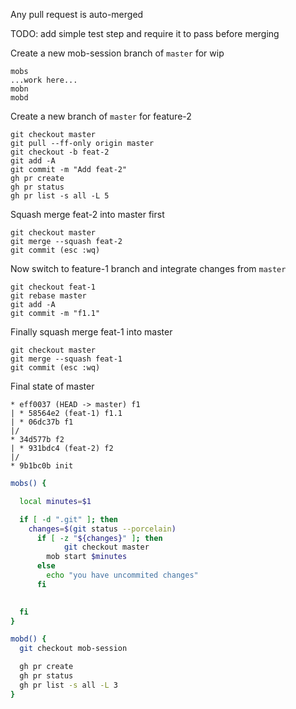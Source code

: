 Any pull request is auto-merged 


TODO: add simple test step and require it to pass before merging

Create a new mob-session branch of `master` for wip

```
mobs
...work here...
mobn
mobd
```

Create a new branch of `master` for feature-2
```
git checkout master
git pull --ff-only origin master
git checkout -b feat-2
git add -A
git commit -m "Add feat-2"
gh pr create
gh pr status
gh pr list -s all -L 5
```

Squash merge feat-2 into master first
```
git checkout master 
git merge --squash feat-2
git commit (esc :wq)
```

Now switch to feature-1 branch and integrate changes from `master`

```
git checkout feat-1
git rebase master
git add -A
git commit -m "f1.1"
```

Finally squash merge feat-1 into master
```
git checkout master 
git merge --squash feat-1
git commit (esc :wq)
```


Final state of master

```
* eff0037 (HEAD -> master) f1
| * 58564e2 (feat-1) f1.1
| * 06dc37b f1
|/  
* 34d577b f2
| * 931bdc4 (feat-2) f2
|/  
* 9b1bc0b init
```

```bash
mobs() {

  local minutes=$1

  if [ -d ".git" ]; then
    changes=$(git status --porcelain)
      if [ -z "${changes}" ]; then
		    git checkout master
        mob start $minutes
      else
        echo "you have uncommited changes"
      fi

    
  fi
}
```

```bash
mobd() {
  git checkout mob-session

  gh pr create
  gh pr status
  gh pr list -s all -L 3
}
```